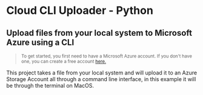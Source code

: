 # Cloud CLI Uploader - Python

## Upload files from your local system to Microsoft Azure using a CLI

> <sub>To get started, you first need to have a Microsoft Azure account. If you don't have one, you can create a free account [here.](https://azure.microsoft.com/en-us/free/search/?&ef_id=_k_Cj0KCQiA4NWrBhD-ARIsAFCKwWv39zVXs4ww7bj_IGmTJngZol8ZX835NOuvRgv7ygSk_rEe9lnrcGcaAg2vEALw_wcB_k_&OCID=AIDcmm5edswduu_SEM__k_Cj0KCQiA4NWrBhD-ARIsAFCKwWv39zVXs4ww7bj_IGmTJngZol8ZX835NOuvRgv7ygSk_rEe9lnrcGcaAg2vEALw_wcB_k_&gad_source=1&gclid=Cj0KCQiA4NWrBhD-ARIsAFCKwWv39zVXs4ww7bj_IGmTJngZol8ZX835NOuvRgv7ygSk_rEe9lnrcGcaAg2vEALw_wcB)</sub>

This project takes a file from your local system and will upload it to an Azure Storage Account all through a command line interface, in this example it will be through the terminal on MacOS.
